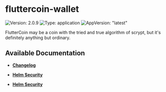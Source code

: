 # fluttercoin-wallet

![Version: 2.0.9](https://img.shields.io/badge/Version-2.0.9-informational?style=flat-square) ![Type: application](https://img.shields.io/badge/Type-application-informational?style=flat-square) ![AppVersion: "latest"](https://img.shields.io/badge/AppVersion-"latest"-informational?style=flat-square)

FlutterCoin may be a coin with the tried and true algorithm of scrypt, but it's definitely anything but ordinary.

## Available Documentation

- [**Changelog**](CHANGELOG)

- [**Helm Security**](container-security)

- [**Helm Security**](helm-security)

